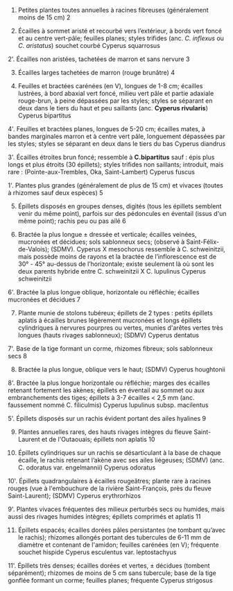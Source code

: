 1. Petites plantes toutes annuelles à racines fibreuses (généralement moins de 15 cm) 2

2. Écailles à sommet aristé et recourbé vers l’extérieur, à bords vert foncé et au centre vert-pâle; feuilles planes;
styles trifides (anc. _C. inflexus_ ou *C. aristatus*)
souchet courbé Cyperus squarrosus

2'. Écailles non aristées, tachetées de marron et sans nervure 3

3. Écailles larges tachetées de marron (rouge brunâtre) 4

4. Feuilles et bractées carénées (en V), longues de 1-8 cm; écailles lustrées, à bord abaxial vert foncé, milieu vert
pâle et partie adaxiale rouge-brun, à peine dépassées par les styles; styles se séparant en deux dans le tiers du
haut et peu saillants (anc. __Cyperus rivularis__)
Cyperus bipartitus

4'. Feuilles et bractées planes, longues de 5-20 cm; écailles mates, à bandes marginales marron et à centre vert
pâle, longuement dépassées par les styles; styles se séparant en deux dans le tiers du bas
Cyperus diandrus

3'. Écailles étroites brun foncé; ressemble à **C.bipartitus** sauf : épis plus longs et plus étroits (30 épillets);
styles trifides non saillants; introduit, mais rare : (Pointe-aux-Trembles, Oka, Saint-Lambert)
Cyperus fuscus

1'. Plantes plus grandes (généralement de plus de 15 cm) et vivaces (toutes à rhizomes sauf deux espèces) 5

5. Épillets disposés en groupes denses, digités (tous les épillets semblent venir du même point), parfois sur des pédoncules
en éventail (issus d'un même point); rachis peu ou pas ailé 6

6. Bractée la plus longue ± dressée et verticale; écailles veinées, mucronées et décidues; sols sablonneux secs;
(observé à Saint-Félix-de-Valois); (SDMV). Cyperus X mesochorus ressemble à C. schweinitzii, mais possède moins de rayons et la bractée de l’inflorescence est de 30° - 45°
au-dessus de l’horizontale; existe seulement là où sont les deux parents
hybride entre C. schweinitzii X C. lupulinus
Cyperus schweinitzii


6'. Bractée la plus longue oblique, horizontale ou réfléchie; écailles mucronées et décidues 7

7. Plante munie de stolons tubéreux; épillets de 2 types : petits épillets aplatis à écailles brunes légèrement
mucronées et longs épillets cylindriques à nervures pourpres ou vertes, munies d'arêtes vertes très longues
(hauts rivages sablonneux); (SDMV)
Cyperus dentatus

7'. Base de la tige formant un corme, rhizomes fibreux; sols sablonneux secs 8

8. Bractée la plus longue, oblique vers le haut; (SDMV) Cyperus houghtonii

8'. Bractée la plus longue horizontale ou réfléchie; marges des écailles retenant fortement les akènes;
épillets en éventail au sommet ou aux embranchements des tiges; épillets à 3-7 écailles < 2,5 mm
(anc. faussement nommé C. filiculmis)
Cyperus lupulinus subsp. macilentus

5'. Épillets disposés sur un rachis évident portant des ailes hyalines 9

9. Plantes annuelles rares, des hauts rivages intègres du fleuve Saint-Laurent et de l'Outaouais; épillets non aplatis 10

10. Épillets cylindriques sur un rachis se désarticulant à la base de chaque écaille, le rachis retenant l’akène avec
ses ailes liégeuses; (SDMV) (anc. C. odoratus var. engelmannii)
Cyperus odoratus

10'. Épillets quadrangulaires à écailles rougeâtres; plante rare à racines rouges (vue à l'embouchure de la rivière
Saint-François, près du fleuve Saint-Laurent); (SDMV)
Cyperus erythrorhizos

9'. Plantes vivaces fréquentes des milieux perturbés secs ou humides, mais aussi des rivages humides intègres;
épillets comprimés et aplatis 11

11. Épillets espacés; écailles dorées pâles persistantes (ne tombant qu’avec le rachis); rhizomes allongés portant
des tubercules de 6-11 mm de diamètre et contenant de l'amidon; feuilles carénées (en V); fréquente
souchet hispide Cyperus esculentus var. leptostachyus

11'. Épillets très denses; écailles dorées et vertes, ± décidues (tombent séparément); rhizomes de moins de 5 cm
sans tubercule; base de la tige gonflée formant un corme; feuilles planes; fréquente
Cyperus strigosus
